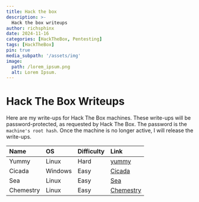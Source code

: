 ```yaml
---
title: Hack the box
description: >-
  Hack the box writeups
author: richsphinx
date: 2024-11-16
categories: [HackTheBox, Pentesting]
tags: [HackTheBox]
pin: true
media_subpath: '/assets/img'
image:
  path: /lorem_ipsum.png
  alt: Lorem Ipsum.
---
```


# Hack The Box Writeups

Here are my write-ups for Hack The Box machines. These write-ups will be password-protected, as requested by Hack The Box. The password is the `machine's root hash`. Once the machine is no longer active, I will release the write-ups.

| Name     | OS           | Difficulty   | Link                        |
| :------- |:-------------|:------------ | :-------------------------- |
| Yummy    | Linux        | Hard         | [yummy](/htb/yummy)         |
| Cicada   | Windows      | Easy         | [Cicada](/htb/cicada)       |
| Sea      | Linux        | Easy         | [Sea](/htb/sea)             |
| Chemestry| Linux        | Easy         | [Chemestry](/htb/chemestry) |